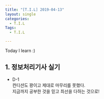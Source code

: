 ```yaml
---
title: "[T.I.L] 2019-04-13"
layout: single
categories:
  - T.I.L
Tags:
  - T.I.L

---
```

Today I learn :)     

## 1. 정보처리기사 실기  
* D-1  
컨디션도 꽝이고 제대로 마무리를 못했다.  
지금까지 공부한 것을 믿고 최선을 다하는 것으로!  

